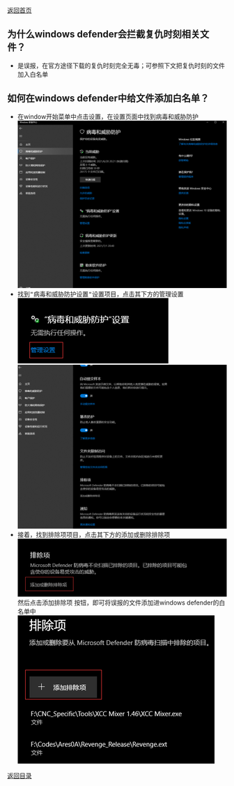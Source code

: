 [返回首页](/index.md)

## 为什么windows defender会拦截复仇时刻相关文件？
- 是误报，在官方途径下载的复仇时刻完全无毒；可参照下文把复仇时刻的文件加入白名单

## 如何在windows defender中给文件添加白名单？
- 在window开始菜单中点击<kbd>设置</kbd>，在设置页面中找到<kbd>病毒和威胁防护</kbd>  
![a](../img/windows-defender-1.png)  
- 找到<kbd>"病毒和威胁防护设置"设置</kbd>项目，点击其下方的<kbd>管理设置</kbd>  
![a](../img/windows-defender-2.png)  
![a](../img/windows-defender-3.png)  
- 接着，找到<kbd>排除项</kbd>项目，点击其下方的<kbd>添加或删除排除项</kbd>  
![a](../img/windows-defender-4.png)  
然后点击<kbd>添加排除项</kbd> 按钮，即可将误报的文件添加进windows defender的白名单中  
![a](../img/windows-defender-5.png)



[返回目录](/QuestionNAnswer/index.md#anti-virus-software-problem)

